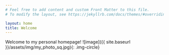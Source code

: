 ```yaml
---
# Feel free to add content and custom Front Matter to this file.
# To modify the layout, see https://jekyllrb.com/docs/themes/#overriding-theme-defaults

layout: home
title: Welcome
---
```

Welcome to my personal homepage! ![image]({{ site.baseurl }}/assets/img/my_photo_sq.jpg){: .img-circle}
